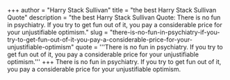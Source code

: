 +++
author = "Harry Stack Sullivan"
title = "the best Harry Stack Sullivan Quote"
description = "the best Harry Stack Sullivan Quote: There is no fun in psychiatry. If you try to get fun out of it, you pay a considerable price for your unjustifiable optimism."
slug = "there-is-no-fun-in-psychiatry-if-you-try-to-get-fun-out-of-it-you-pay-a-considerable-price-for-your-unjustifiable-optimism"
quote = '''There is no fun in psychiatry. If you try to get fun out of it, you pay a considerable price for your unjustifiable optimism.'''
+++
There is no fun in psychiatry. If you try to get fun out of it, you pay a considerable price for your unjustifiable optimism.
